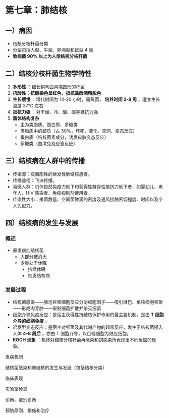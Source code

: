 # 第七章：肺结核

## 一）病因

- 结核分枝杆菌分类
- 分型包括人型、牛型、非洲型和鼠型 4 类
- **致病菌 90% 以上为人型结核分枝杆菌**

## 二）结核分枝杆菌生物学特性

1. **多形性** ：细长稍弯曲两端圆形的杆菌
2. **抗酸性：抗酸染色呈红色，抵抗盐酸酒精脱色**
3. **生长缓慢** ：增代时间为 14-20 小时，需氧菌， **培养时间 2-8 周** ，适宜生长温度 37℃ 左右
4. **抵抗力强** ：对干燥、冷、酸、碱等抵抗力强
5. **菌体结构复杂**
   - 主为类脂质、蛋白质、多糖类
   - 类脂质中的蜡质（占 50%，坏死、液化、空洞、变态反应）
   - 蛋白质（结核菌素成分，诱发皮肤变态反应）
   - 多糖类（血清免疫应答反应）

## 三）结核病在人群中的传播

- 传染源：痰菌阳性的继发性肺结核患者。
- 传播途径：飞沫传播。
- 易感人群：机体自然免疫力低下和获得性特异性抵抗力低下者，如婴幼儿、老年人、HIV 感染者、免疫抑制剂使用者。
- 传染性大小：排菌数量、空间菌微滴的密度及通风接触密切程度、时间以及个人免疫力。

## 四）结核病的发生与发展

### 概述

- 原发病灶结核菌
  - 大部分被消灭
  - 少量处于休眠
    - 持续休眠
    - 继发结核病

### 发展过程

- 结核菌感染——肺泡巨噬细胞反应分泌细胞因子——吸引淋巴、单核细胞积聚——形成肉芽肿——限制细菌扩散并杀灭细菌
- 细胞介导免疫反应：是宿主获得性抗结核保护作用的最主要机制，是由 **T 细胞介导的细胞免疫** 。
- 迟发型变态反应：是宿主对细菌及其代谢产物的超常反应，发生于结核菌侵入人体 **4-8 周后** ，亦由 T 细胞介导，以巨噬细胞为效应细胞。
- **KOCH 现象** ：机体对结核分枝杆菌再感染和初感染所表现出不同反应的现象。

发病机制

结核菌感染和肺结核的发生与发展（包括结核分类）

临床表现

实验室检查

诊断、鉴别诊断

预防原则、措施和治疗